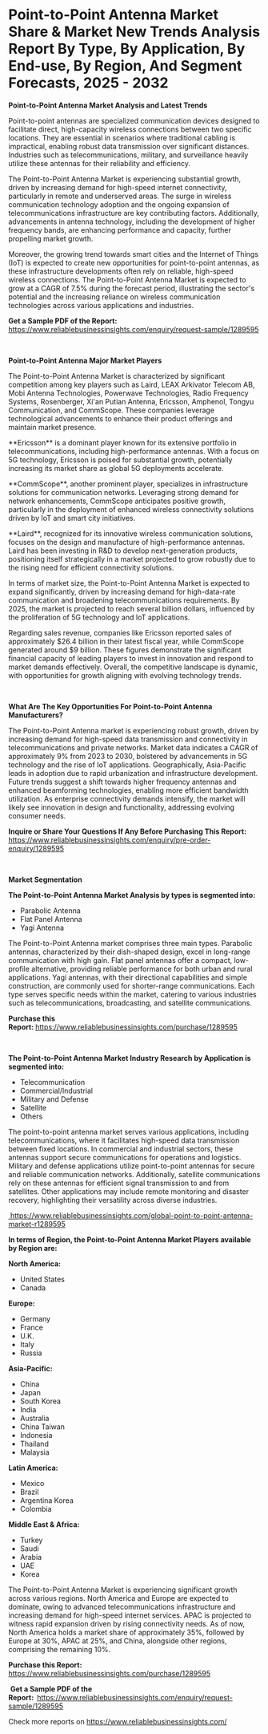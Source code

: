 <p><h1>Point-to-Point Antenna Market Share & Market New Trends Analysis Report By Type, By Application, By End-use, By Region, And Segment Forecasts, 2025 - 2032</h1></p><p><strong>Point-to-Point Antenna Market Analysis and Latest Trends</strong></p>
<p><p>Point-to-point antennas are specialized communication devices designed to facilitate direct, high-capacity wireless connections between two specific locations. They are essential in scenarios where traditional cabling is impractical, enabling robust data transmission over significant distances. Industries such as telecommunications, military, and surveillance heavily utilize these antennas for their reliability and efficiency.</p><p>The Point-to-Point Antenna Market is experiencing substantial growth, driven by increasing demand for high-speed internet connectivity, particularly in remote and underserved areas. The surge in wireless communication technology adoption and the ongoing expansion of telecommunications infrastructure are key contributing factors. Additionally, advancements in antenna technology, including the development of higher frequency bands, are enhancing performance and capacity, further propelling market growth.</p><p>Moreover, the growing trend towards smart cities and the Internet of Things (IoT) is expected to create new opportunities for point-to-point antennas, as these infrastructure developments often rely on reliable, high-speed wireless connections. The Point-to-Point Antenna Market is expected to grow at a CAGR of 7.5% during the forecast period, illustrating the sector's potential and the increasing reliance on wireless communication technologies across various applications and industries.</p></p>
<p><strong>Get a Sample PDF of the Report:&nbsp;</strong> <a href="https://www.reliablebusinessinsights.com/enquiry/request-sample/1289595?utm_campaign=1138&utm_medium=2&utm_source=Github&utm_content=ia&utm_term=16012025&utm_id=point-to-point-antenna">https://www.reliablebusinessinsights.com/enquiry/request-sample/1289595</a></p>
<p>&nbsp;</p>
<p><strong>Point-to-Point Antenna Major Market Players</strong></p>
<p><p>The Point-to-Point Antenna Market is characterized by significant competition among key players such as Laird, LEAX Arkivator Telecom AB, Mobi Antenna Technologies, Powerwave Technologies, Radio Frequency Systems, Rosenberger, Xi'an Putian Antenna, Ericsson, Amphenol, Tongyu Communication, and CommScope. These companies leverage technological advancements to enhance their product offerings and maintain market presence.</p><p>**Ericsson** is a dominant player known for its extensive portfolio in telecommunications, including high-performance antennas. With a focus on 5G technology, Ericsson is poised for substantial growth, potentially increasing its market share as global 5G deployments accelerate.</p><p>**CommScope**, another prominent player, specializes in infrastructure solutions for communication networks. Leveraging strong demand for network enhancements, CommScope anticipates positive growth, particularly in the deployment of enhanced wireless connectivity solutions driven by IoT and smart city initiatives.</p><p>**Laird**, recognized for its innovative wireless communication solutions, focuses on the design and manufacture of high-performance antennas. Laird has been investing in R&D to develop next-generation products, positioning itself strategically in a market projected to grow robustly due to the rising need for efficient connectivity solutions.</p><p>In terms of market size, the Point-to-Point Antenna Market is expected to expand significantly, driven by increasing demand for high-data-rate communication and broadening telecommunications requirements. By 2025, the market is projected to reach several billion dollars, influenced by the proliferation of 5G technology and IoT applications.</p><p>Regarding sales revenue, companies like Ericsson reported sales of approximately $26.4 billion in their latest fiscal year, while CommScope generated around $9 billion. These figures demonstrate the significant financial capacity of leading players to invest in innovation and respond to market demands effectively. Overall, the competitive landscape is dynamic, with opportunities for growth aligning with evolving technology trends.</p></p>
<p>&nbsp;</p>
<p><strong>What Are The Key Opportunities For Point-to-Point Antenna Manufacturers?</strong></p>
<p><p>The Point-to-Point Antenna market is experiencing robust growth, driven by increasing demand for high-speed data transmission and connectivity in telecommunications and private networks. Market data indicates a CAGR of approximately 9% from 2023 to 2030, bolstered by advancements in 5G technology and the rise of IoT applications. Geographically, Asia-Pacific leads in adoption due to rapid urbanization and infrastructure development. Future trends suggest a shift towards higher frequency antennas and enhanced beamforming technologies, enabling more efficient bandwidth utilization. As enterprise connectivity demands intensify, the market will likely see innovation in design and functionality, addressing evolving consumer needs.</p></p>
<p><strong>Inquire or Share Your Questions If Any Before Purchasing This Report:</strong> <a href="https://www.reliablebusinessinsights.com/enquiry/pre-order-enquiry/1289595?utm_campaign=1138&utm_medium=2&utm_source=Github&utm_content=ia&utm_term=16012025&utm_id=point-to-point-antenna">https://www.reliablebusinessinsights.com/enquiry/pre-order-enquiry/1289595</a></p>
<p>&nbsp;</p>
<p><strong>Market Segmentation</strong></p>
<p><strong>The Point-to-Point Antenna Market Analysis by types is segmented into:</strong></p>
<p><ul><li>Parabolic Antenna</li><li>Flat Panel Antenna</li><li>Yagi Antenna</li></ul></p>
<p><p>The Point-to-Point Antenna market comprises three main types. Parabolic antennas, characterized by their dish-shaped design, excel in long-range communication with high gain. Flat panel antennas offer a compact, low-profile alternative, providing reliable performance for both urban and rural applications. Yagi antennas, with their directional capabilities and simple construction, are commonly used for shorter-range communications. Each type serves specific needs within the market, catering to various industries such as telecommunications, broadcasting, and satellite communications.</p></p>
<p><strong>Purchase this Report:&nbsp;</strong><a href="https://www.reliablebusinessinsights.com/purchase/1289595?utm_campaign=1138&utm_medium=2&utm_source=Github&utm_content=ia&utm_term=16012025&utm_id=point-to-point-antenna">https://www.reliablebusinessinsights.com/purchase/1289595</a></p>
<p>&nbsp;</p>
<p><strong>The Point-to-Point Antenna Market Industry Research by Application is segmented into:</strong></p>
<p><ul><li>Telecommunication</li><li>Commercial/Industrial</li><li>Military and Defense</li><li>Satellite</li><li>Others</li></ul></p>
<p><p>The point-to-point antenna market serves various applications, including telecommunications, where it facilitates high-speed data transmission between fixed locations. In commercial and industrial sectors, these antennas support secure communications for operations and logistics. Military and defense applications utilize point-to-point antennas for secure and reliable communication networks. Additionally, satellite communications rely on these antennas for efficient signal transmission to and from satellites. Other applications may include remote monitoring and disaster recovery, highlighting their versatility across diverse industries.</p></p>
<p><a href="https://www.reliablebusinessinsights.com/global-point-to-point-antenna-market-r1289595?utm_campaign=1138&utm_medium=2&utm_source=Github&utm_content=ia&utm_term=16012025&utm_id=point-to-point-antenna">&nbsp;https://www.reliablebusinessinsights.com/global-point-to-point-antenna-market-r1289595</a></p>
<p><strong>In terms of Region, the Point-to-Point Antenna Market Players available by Region are:</strong></p>
<p>
    <p> <strong> North America: </strong>
        <ul>
            <li>United States</li>
            <li>Canada</li>
        </ul>
        </p> 
    <p> <strong> Europe: </strong>
        <ul>
            <li>Germany</li>
            <li>France</li>
            <li>U.K.</li>
            <li>Italy</li>
            <li>Russia</li>
        </ul>
        </p> 
    <p> <strong> Asia-Pacific: </strong>
        <ul>
            <li>China</li>
            <li>Japan</li>
            <li>South Korea</li>
            <li>India</li>
            <li>Australia</li>
            <li>China Taiwan</li>
            <li>Indonesia</li>
            <li>Thailand</li>
            <li>Malaysia</li>
        </ul>
        </p> 
    <p> <strong> Latin America: </strong>
        <ul>
            <li>Mexico</li>
            <li>Brazil</li>
            <li>Argentina Korea</li>
            <li>Colombia</li>
        </ul>
        </p> 
    <p> <strong> Middle East & Africa: </strong>
        <ul>
            <li>Turkey</li>
            <li>Saudi</li>
            <li>Arabia</li>
            <li>UAE</li>
            <li>Korea</li>
        </ul>
    </p>
    </p>
<p><p>The Point-to-Point Antenna Market is experiencing significant growth across various regions. North America and Europe are expected to dominate, owing to advanced telecommunications infrastructure and increasing demand for high-speed internet services. APAC is projected to witness rapid expansion driven by rising connectivity needs. As of now, North America holds a market share of approximately 35%, followed by Europe at 30%, APAC at 25%, and China, alongside other regions, comprising the remaining 10%.</p></p>
<p><strong>Purchase this Report: </strong><a href="https://www.reliablebusinessinsights.com/purchase/1289595?utm_campaign=1138&utm_medium=2&utm_source=Github&utm_content=ia&utm_term=16012025&utm_id=point-to-point-antenna">https://www.reliablebusinessinsights.com/purchase/1289595</a></p>
<p>&nbsp;<strong>Get a Sample PDF of the Report:&nbsp;&nbsp;</strong><a href="https://www.reliablebusinessinsights.com/enquiry/request-sample/1289595?utm_campaign=1138&utm_medium=2&utm_source=Github&utm_content=ia&utm_term=16012025&utm_id=point-to-point-antenna">https://www.reliablebusinessinsights.com/enquiry/request-sample/1289595</a></p>
<p><strong></strong></p>
<p>Check more reports on <a href="https://www.reliablebusinessinsights.com/?utm_campaign=1138&utm_medium=2&utm_source=Github&utm_content=ia&utm_term=16012025&utm_id=point-to-point-antenna">https://www.reliablebusinessinsights.com/</a></p>